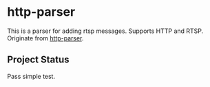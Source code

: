 # http-parser

This is a parser for adding rtsp messages. Supports HTTP and RTSP. Originate from [http-parser](https://github.com/nodejs/http-parser).

## Project Status
Pass simple test.
